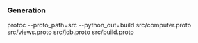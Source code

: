### Generation
protoc --proto_path=src --python_out=build src/computer.proto src/views.proto src/job.proto src/build.proto
